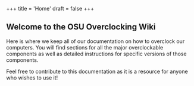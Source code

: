 +++
title = 'Home'
draft = false
+++

## Welcome to the OSU Overclocking Wiki

Here is where we keep all of our documentation on how to overclock our computers.
You will find sections for all the major overclockable components as well as 
detailed instructions for specific versions of those components. 

Feel free to contribute to this documentation as it is a resource for anyone who
wishes to use it!


